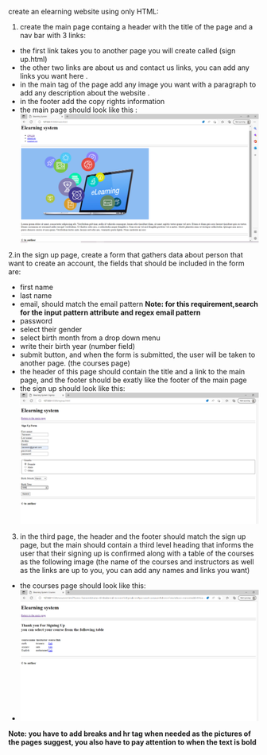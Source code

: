 create an elearning website using only HTML:
1. create the main page containg a header  with the title of the page and a nav bar with 3 links:
-  the first link takes you to another page you will create called (sign up.html)
-  the other two links are about us and contact us links, you can add any links you want here .
- in the main tag of the page add any image you want with a paragraph to add any description about the website .
- in the footer add the copy rights information
- the main page should look like this :
![main page](img\main.png) 

2.in the sign up page, create a form that gathers data about person that want to create an account, the fields that should be included in the form are:
- first name
- last name
- email, should match the email pattern
**Note: for this requirement,search for the input pattern attribute and regex email pattern**
- password
- select their gender 
- select birth month from a drop down menu
- write their birth year (number field)
- submit button, and when the form is submitted, the user will be taken to another page. (the courses page)
- the header of this page should contain the title and a link to the main page, and the footer should be exatly like the footer of the main page
- the sign up should look like this:
![sign up page](img\Signup.png)
3. in the third page, the header and the footer should match the sign up page, but the main should contain a third level heading that informs the user that their signing up is confirmed along with a table of the courses as the following image (the name of the courses and instructors as well as the links are up to you, you can add any names and links you want)
- the courses page should look like this:
- ![courses page](img\Onsubmit.png)

**Note: you have to add breaks and hr tag when needed as the pictures of the pages suggest, you also have to pay attention to when the text is bold**
